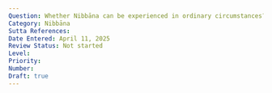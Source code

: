 ```yaml
---
Question: Whether Nibbāna can be experienced in ordinary circumstances?
Category: Nibbāna
Sutta References:
Date Entered: April 11, 2025
Review Status: Not started
Level: 
Priority: 
Number: 
Draft: true
---
```

